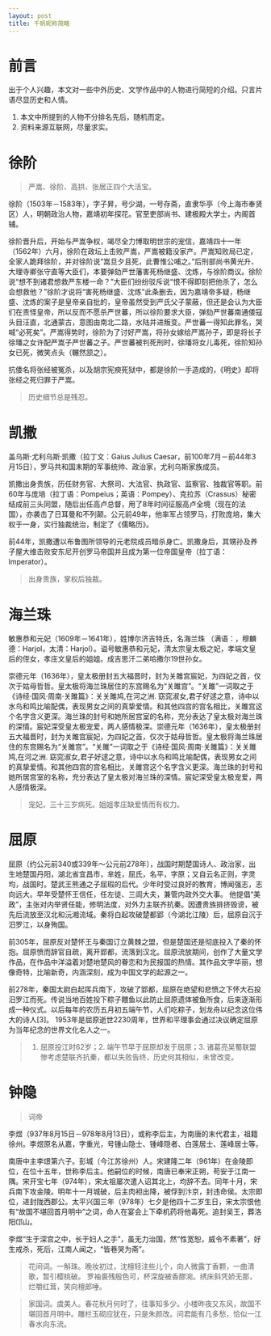 ```yaml
---
layout: post
title: 千帆昵称简略
---
```


# 前言

出于个人兴趣，本文对一些中外历史、文学作品中的人物进行简短的介绍。只言片语尽显历史和人情。

1. 本文中所提到的人物不分排名先后，随机而定。
2. 资料来源互联网，尽量求实。

# 徐阶

>严嵩、徐阶、高拱、张居正四个大活宝。

徐阶（1503年－1583年），字子昇，号少湖，一号存斋，直隶华亭（今上海市奉贤区）人，明朝政治人物，嘉靖初年探花。官至吏部尚书、建极殿大学士，内阁首辅。

徐阶晋升后，开始与严嵩争权，竭尽全力博取明世宗的宠信，嘉靖四十一年（1562年）六月，徐阶在政坛上击败严嵩，严嵩被籍没家产。严嵩知败局已定，全家人跪拜徐阶，并对徐阶说“嵩旦夕且死，此曹惟公哺之。”后刑部尚书黄光升、大理寺卿张守直等大臣们，本要弹劾严世藩害死杨继盛、沈炼，与徐阶商议。徐阶说“想不到诸君想救严东楼一命？”大臣们纷纷驳斥说“恨不得即刻把他杀了，怎么会想救他？”徐阶才说将“害死杨继盛、沈炼”此条删去，因为嘉靖帝多疑，杨继盛、沈炼的案子是皇帝亲自批的，皇帝虽然受到严氏父子蒙蔽，但还是会认为大臣们在责怪皇帝，所以反而不愿杀严世蕃，所以徐阶要求大臣，弹劾严世蕃南通倭寇头目汪直，北通蒙古，意图由南北二路，水陆并进叛变。严世蕃一得知此罪名，哭喊“必死矣”。严嵩得势时，徐阶为了讨好严嵩，将孙女嫁给严嵩孙子，即是将长子徐璠之女许配严嵩子严世蕃之子。严世蕃被判死刑时，徐璠将女儿毒死，徐阶知孙女已死，微笑点头（冁然颔之）。

抗倭名将张经被冤杀，以及胡宗宪瘐死狱中，都是徐阶一手造成的，《明史》却将张经之死归罪于严嵩。

>历史细节总是残忍。

# 凯撒

盖乌斯·尤利乌斯·凯撒（拉丁文：Gaius Julius Caesar，前100年7月－前44年3月15日），罗马共和国末期的军事统帅、政治家，尤利乌斯家族成员。

凯撒出身贵族，历任财务官、大祭司、大法官、执政官、监察官、独裁官等职。前60年与庞培（拉丁语：Pompeius；英语：Pompey）、克拉苏（Crassus）秘密结成前三头同盟，随后出任高卢总督，用了8年时间征服高卢全境（现在的法国），亦袭击了日耳曼和不列颠。公元前49年，他率军占领罗马，打败庞培，集大权于一身，实行独裁统治，制定了《儒略历》。

前44年，凯撒遭以布鲁图所领导的元老院成员暗杀身亡。凯撒身后，其甥孙及养子屋大维击败安东尼开创罗马帝国并且成为第一位帝国皇帝（拉丁语：Imperator）。

>出身贵族，掌权后独裁。

# 海兰珠

敏惠恭和元妃（1609年－1641年），姓博尔济吉特氏，名海兰珠 （满语：，穆麟德：Harjol，太清：Harjol）。谥号敏惠恭和元妃，清太宗皇太极之妃，孝端文皇后的侄女，孝庄文皇后的姐姐。成吉思汗二弟哈撒尔19世孙女。

崇德元年（1636年），皇太极册封五大福晋时，封为关雎宫宸妃，为四妃之首，仅次于姑母哲哲。皇太极将海兰珠居住的东宫赐名为“关雎宫”。“关雎”一词取之于《诗经‧国风‧周南‧关雎篇》：关关雎鸠,在河之洲. 窈窕淑女,君子好逑之意，诗中以水鸟和鸣比喻配偶，表现男女之间的真挚爱情。和其他四宫的宫名相比，关雎宫这个名字含义更深。海兰珠的封号和她所居宫室的名称，充分表达了皇太极对海兰珠的深情。宸妃深受皇太极宠爱，两人感情极深。崇德元年（1636年），皇太极册封五大福晋时，封为关雎宫宸妃，为四妃之首，仅次于姑母哲哲。皇太极将海兰珠居住的东宫赐名为“关雎宫”。“关雎”一词取之于《诗经‧国风‧周南‧关雎篇》：关关雎鸠,在河之洲. 窈窕淑女,君子好逑之意，诗中以水鸟和鸣比喻配偶，表现男女之间的真挚爱情。和其他四宫的宫名相比，关雎宫这个名字含义更深。海兰珠的封号和她所居宫室的名称，充分表达了皇太极对海兰珠的深情。宸妃深受皇太极宠爱，两人感情极深。

>宠妃，三十三岁病死。姐姐孝庄缺爱情而有权力。

# 屈原

屈原（约公元前340或339年～公元前278年），战国时期楚国诗人、政治家，出生地楚国丹阳，湖北省宜昌市，芈姓，屈氏，名平，字原；又自云名正则，字灵均，战国时。楚武王熊通之子屈瑕的后代。少年时受过良好的教育，博闻强志，志向远大。早年受楚怀王信任，任左徒、三闾大夫，兼管内政外交大事。 他提倡“美政”，主张对内举贤任能，修明法度，对外力主联齐抗秦。因遭贵族排挤毁谤，被先后流放至汉北和沅湘流域。秦将白起攻破楚都郢（今湖北江陵）后，屈原自沉于汨罗江，以身殉国。

前305年，屈原反对楚怀王与秦国订立黄棘之盟，但是楚国还是彻底投入了秦的怀抱。屈原愤而辞官自疏，离开郢都，流落到汉北。屈原流放期间，创作了大量文学作品，在作品中洋溢着对楚地楚风的眷恋和为民报国的热情。其作品文字华丽，想像奇特，比喻新奇，内涵深刻，成为中国文学的起源之一。

前278年，秦国太尉白起挥兵南下，攻破了郢都，屈原在绝望和悲愤之下怀大石投汨罗江而死。传说当地百姓投下粽子餵鱼以此防止屈原遗体被鱼所食，后来逐渐形成一种仪式。以后每年的农历五月初五端午节，人们吃粽子，划龙舟以纪念这位伟大的诗人[3]。 1953年是屈原逝世2230周年，世界和平理事会通过决议确定屈原为当年纪念的世界文化名人之一。

>1. 屈原投江时62岁；2. 端午节早于屈原却发于屈原；3. 诸葛亮吴蜀联盟惨考虑楚联齐抗秦，都以失败告终，历史何其相似，未曾改变。

# 钟隐

>词帝

李煜（937年8月15日－978年8月13日），或称李后主，为南唐的末代君主，祖籍徐州。李煜原名从嘉，字重光，号锺山隐士、锺峰隠者、白莲居士、莲峰居士等。

南唐中主李璟第六子。彭城（今江苏徐州）人。宋建隆二年（961年）在金陵即位，在位十五年，世称李后主。他嗣位的时候，南唐已奉宋正朔，苟安于江南一隅。宋开宝七年（974年），宋太祖屡次遣人诏其北上，均辞不去。同年十月，宋兵南下攻金陵。明年十一月城破，后主肉袒出降，被俘到汴京，封违命侯。太宗即位，进封陇西郡公。太平兴国三年（978年）七夕是他四十二岁生日，宋太宗恨他有“故国不堪回首月明中”之词，命人在宴会上下牵机药将他毒死。追封吴王，葬洛阳邙山。

李煜“生于深宫之中，长于妇人之手”，虽无力治国，然“性宽恕，威令不素著”，好生戒杀，死后，江南人闻之，“皆巷哭为斋”。

>花间词。一斛珠。晚妆初过，沈檀轻注些儿个，向人微露丁香颗，一曲清歌，暂引樱桃破。 罗袖裛残殷色可，杯深旋被香醪涴。绣床斜凭娇无那，烂嚼红茸，笑向檀郎唾。

>家国词。虞美人。春花秋月何时了，往事知多少。小楼昨夜又东风，故国不堪回首月明中。雕栏玉砌应犹在，只是朱颜改。问君能有几多愁，恰似一江春水向东流。

